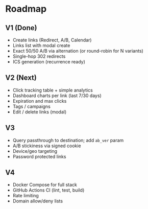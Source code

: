# Roadmap

## V1 (Done)
- Create links (Redirect, A/B, Calendar)
- Links list with modal create
- Exact 50/50 A/B via alternation (or round-robin for N variants)
- Single-hop 302 redirects
- ICS generation (recurrence ready)

## V2 (Next)
- Click tracking table + simple analytics
- Dashboard charts per link (last 7/30 days)
- Expiration and max clicks
- Tags / campaigns
- Edit / delete links (modal)

## V3
- Query passthrough to destination; add `ab_ver` param
- A/B stickiness via signed cookie
- Device/geo targeting
- Password protected links

## V4
- Docker Compose for full stack
- GitHub Actions CI (lint, test, build)
- Rate limiting
- Domain allow/deny lists
